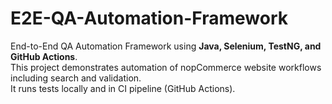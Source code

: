 # E2E-QA-Automation-Framework

End-to-End QA Automation Framework using **Java, Selenium, TestNG, and GitHub Actions**.  
This project demonstrates automation of nopCommerce website workflows including search and validation.  
It runs tests locally and in CI pipeline (GitHub Actions).
